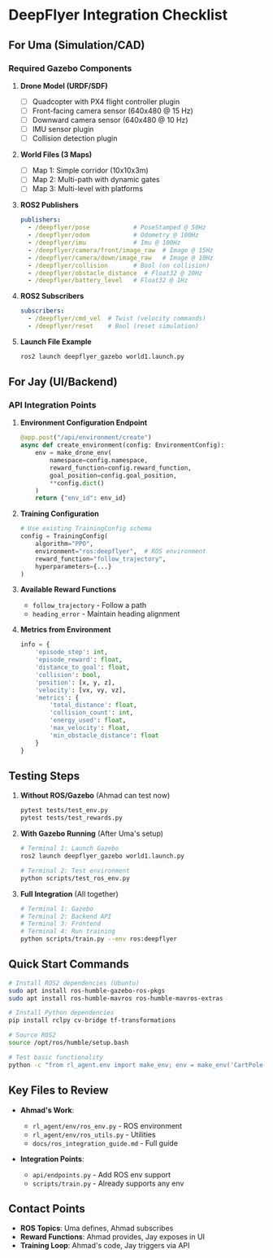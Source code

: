 # DeepFlyer Integration Checklist

## For Uma (Simulation/CAD)

### Required Gazebo Components

1. **Drone Model (URDF/SDF)**
   - [ ] Quadcopter with PX4 flight controller plugin
   - [ ] Front-facing camera sensor (640x480 @ 15 Hz)
   - [ ] Downward camera sensor (640x480 @ 10 Hz)
   - [ ] IMU sensor plugin
   - [ ] Collision detection plugin

2. **World Files (3 Maps)**
   - [ ] Map 1: Simple corridor (10x10x3m)
   - [ ] Map 2: Multi-path with dynamic gates
   - [ ] Map 3: Multi-level with platforms

3. **ROS2 Publishers**
   ```yaml
   publishers:
     - /deepflyer/pose            # PoseStamped @ 50Hz
     - /deepflyer/odom            # Odometry @ 100Hz
     - /deepflyer/imu             # Imu @ 100Hz
     - /deepflyer/camera/front/image_raw  # Image @ 15Hz
     - /deepflyer/camera/down/image_raw   # Image @ 10Hz
     - /deepflyer/collision       # Bool (on collision)
     - /deepflyer/obstacle_distance  # Float32 @ 20Hz
     - /deepflyer/battery_level   # Float32 @ 1Hz
   ```

4. **ROS2 Subscribers**
   ```yaml
   subscribers:
     - /deepflyer/cmd_vel  # Twist (velocity commands)
     - /deepflyer/reset    # Bool (reset simulation)
   ```

5. **Launch File Example**
   ```bash
   ros2 launch deepflyer_gazebo world1.launch.py
   ```

## For Jay (UI/Backend)

### API Integration Points

1. **Environment Configuration Endpoint**
   ```python
   @app.post("/api/environment/create")
   async def create_environment(config: EnvironmentConfig):
       env = make_drone_env(
           namespace=config.namespace,
           reward_function=config.reward_function,
           goal_position=config.goal_position,
           **config.dict()
       )
       return {"env_id": env_id}
   ```

2. **Training Configuration**
   ```python
   # Use existing TrainingConfig schema
   config = TrainingConfig(
       algorithm="PPO",
       environment="ros:deepflyer",  # ROS environment
       reward_function="follow_trajectory",
       hyperparameters={...}
   )
   ```

3. **Available Reward Functions**
   - `follow_trajectory` - Follow a path
   - `heading_error` - Maintain heading alignment

4. **Metrics from Environment**
   ```python
   info = {
       'episode_step': int,
       'episode_reward': float,
       'distance_to_goal': float,
       'collision': bool,
       'position': [x, y, z],
       'velocity': [vx, vy, vz],
       'metrics': {
           'total_distance': float,
           'collision_count': int,
           'energy_used': float,
           'max_velocity': float,
           'min_obstacle_distance': float
       }
   }
   ```

## Testing Steps

1. **Without ROS/Gazebo** (Ahmad can test now)
   ```bash
   pytest tests/test_env.py
   pytest tests/test_rewards.py
   ```

2. **With Gazebo Running** (After Uma's setup)
   ```bash
   # Terminal 1: Launch Gazebo
   ros2 launch deepflyer_gazebo world1.launch.py
   
   # Terminal 2: Test environment
   python scripts/test_ros_env.py
   ```

3. **Full Integration** (All together)
   ```bash
   # Terminal 1: Gazebo
   # Terminal 2: Backend API
   # Terminal 3: Frontend
   # Terminal 4: Run training
   python scripts/train.py --env ros:deepflyer
   ```

## Quick Start Commands

```bash
# Install ROS2 dependencies (Ubuntu)
sudo apt install ros-humble-gazebo-ros-pkgs
sudo apt install ros-humble-mavros ros-humble-mavros-extras

# Install Python dependencies
pip install rclpy cv-bridge tf-transformations

# Source ROS2
source /opt/ros/humble/setup.bash

# Test basic functionality
python -c "from rl_agent.env import make_env; env = make_env('CartPole-v1')"
```

## Key Files to Review

- **Ahmad's Work**:
  - `rl_agent/env/ros_env.py` - ROS environment
  - `rl_agent/env/ros_utils.py` - Utilities
  - `docs/ros_integration_guide.md` - Full guide

- **Integration Points**:
  - `api/endpoints.py` - Add ROS env support
  - `scripts/train.py` - Already supports any env

## Contact Points

- **ROS Topics**: Uma defines, Ahmad subscribes
- **Reward Functions**: Ahmad provides, Jay exposes in UI
- **Training Loop**: Ahmad's code, Jay triggers via API 